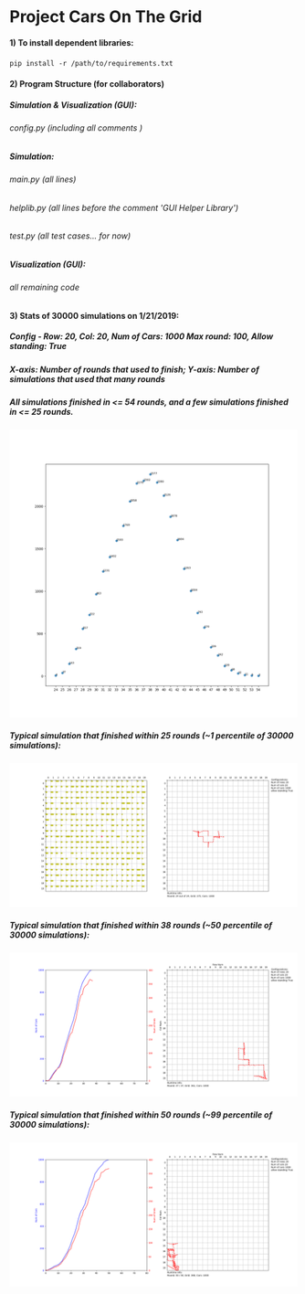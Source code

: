 # Project Cars On The Grid

#### 1) To install dependent libraries:
`pip install -r /path/to/requirements.txt` 

#### 2) Program Structure (for collaborators)

##### Simulation & Visualization (GUI):
###### config.py (including all comments )

##### Simulation:
###### main.py (all lines)
###### helplib.py (all lines before the comment 'GUI Helper Library')
###### test.py (all test cases... for now)

##### Visualization (GUI):
###### all remaining code

#### 3) Stats of 30000 simulations on 1/21/2019:
##### Config - Row: 20, Col: 20, Num of Cars: 1000 Max round: 100, Allow standing: True
##### X-axis: Number of rounds that used to finish; Y-axis: Number of simulations that used that many rounds
##### All simulations finished in <= 54 rounds, and a few simulations finished in <= 25 rounds.
![](https://github.com/haochenpan/CarsOnTheGrid/blob/dev-1-17-2019/PhotoLibrary/30000.png)

##### Typical simulation that finished within 25 rounds (~1 percentile of 30000 simulations):
![](https://github.com/haochenpan/CarsOnTheGrid/blob/dev-1-17-2019/PhotoLibrary/fig25/25-18-5c45d8a80871490394d01a7e.png)
##### Typical simulation that finished within 38 rounds (~50 percentile of 30000 simulations):
![](https://github.com/haochenpan/CarsOnTheGrid/blob/dev-1-17-2019/PhotoLibrary/fig38/38-17-5c45cd8d08714902ba773e8c.png)
##### Typical simulation that finished within 50 rounds (~99 percentile of 30000 simulations):
![](https://github.com/haochenpan/CarsOnTheGrid/blob/dev-1-17-2019/PhotoLibrary/fig50/50-19-5c45d2e1087149037e37ff65.png)


